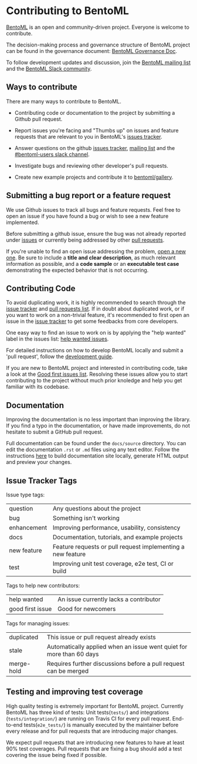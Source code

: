 # Contributing to BentoML

[BentoML](https://github.com/bentoml/BentoML) is an open and community-driven project. Everyone is welcome to contribute.

The decision-making process and governance structure of BentoML project can be found in the governance document: [BentoML Governance Doc](https://github.com/bentoml/BentoML/blob/master/GOVERNANCE.md).

To follow development updates and discussion, join the [BentoML mailing list](https://groups.google.com/forum/#!forum/bentoml) and the [BentoML Slack community](https://join.slack.com/t/bentoml/shared_invite/enQtNjcyMTY3MjE4NTgzLTU3ZDc1MWM5MzQxMWQxMzJiNTc1MTJmMzYzMTYwMjQ0OGEwNDFmZDkzYWQxNzgxYWNhNjAxZjk4MzI4OGY1Yjg).


## Ways to contribute

There are many ways to contribute to BentoML.

* Contributing code or documentation to the project by submitting a Github pull request.

* Report issues you're facing and "Thumbs up" on issues and feature requests that are 
    relevant to you in BentoML's [issues tracker](https://github.com/bentoml/BentoML/issues).

* Answer questions on the github [issues tracker](https://github.com/bentoml/BentoML/issues),
    [mailing list](https://groups.google.com/forum/#!forum/bentoml) and the 
    [#bentoml-users slack channel](https://join.slack.com/t/bentoml/shared_invite/enQtNjcyMTY3MjE4NTgzLTU3ZDc1MWM5MzQxMWQxMzJiNTc1MTJmMzYzMTYwMjQ0OGEwNDFmZDkzYWQxNzgxYWNhNjAxZjk4MzI4OGY1Yjg).
  
* Investigate bugs and reviewing other developer's pull requests.

* Create new example projects and contribute it to [bentoml/gallery](https://github.com/bentoml/gallery).



## Submitting a bug report or a feature request

We use Github issues to track all bugs and feature requests. Feel free to open an issue
if you have found a bug or wish to see a new feature implemented.

Before submitting a github issue, ensure the bug was not already reported under 
[issues](https://github.com/bentoml/bentoml/issues) or currently being addressed by 
other [pull requests](https://github.com/bentoml/BentoML/pulls).

If you're unable to find an open issue addressing the problem,
[open a new one](https://github.com/bentoml/bentoml/issues/new). Be sure to
include a **title and clear description**, as much relevant information as
possible, and a **code sample** or an **executable test case** demonstrating
the expected behavior that is not occurring.


## Contributing Code

To avoid duplicating work, it is highly recommended to search through the 
[issue tracker](https://github.com/bentoml/bentoml/issues) and 
[pull requests list](https://github.com/bentoml/BentoML/pulls). If in doubt about
duplicated work, or if you want to work on a non-trivial feature, it's recommended to 
first open an issue in the [issue tracker](https://github.com/bentoml/bentoml/issues)
to get some feedbacks from core developers.

One easy way to find an issue to work on is by applying the "help wanted" label in the
issues list: [help wanted issues](https://github.com/bentoml/BentoML/issues?q=is%3Aopen+is%3Aissue+label%3A%22help+wanted%22).

For detailed instructions on how to develop BentoML locally and submit a 'pull request',
follow the [development guide](https://github.com/bentoml/BentoML/blob/master/DEVELOPMENT.md).

If you are new to BentoML project and interested in contributing code, take a look at
the [Good first issues list](https://github.com/bentoml/BentoML/issues?q=is%3Aopen+is%3Aissue+label%3A%22good+first+issue%22).
Resolving these issues allow you to start contributing to the project without much
prior knoledge and help you get familiar with its codebase.


## Documentation

Improving the documentation is no less important than improving the library. If you find
a typo in the documentation, or have made improvements, do not hesitate to submit a 
GitHub pull request. 

Full documentation can be found under the `docs/source` directory. You can edit the
documentation `.rst` or `.md` files using any text editor. Follow the instructions 
[here](https://github.com/bentoml/BentoML/blob/master/DEVELOPMENT.md#how-to-edit-run-build-documentation-site)
to build documentation site locally, generate HTML output and preview your changes.

## Issue Tracker Tags

Issue type tags:

|     |     |
| --- | --- |
| question | Any questions about the project |
| bug | Something isn't working |
| enhancement | Improving performance, usability, consistency |
| docs | Documentation, tutorials, and example projects |
| new feature | Feature requests or pull request implementing a new feature |
| test | Improving unit test coverage, e2e test, CI or build |

Tags to help new contributors:

|     |     |
| --- | --- |
| help wanted | An issue currently lacks a contributor |
| good first issue | Good for newcomers |

Tags for managing issues:

|     |     |
| --- | --- |
| duplicated | This issue or pull request already exists |
| stale | Automatically applied when an issue went quiet for more than 60 days |
| merge-hold | Requires further discussions before a pull request can be merged |


## Testing and improving test coverage

High quality testing is extremely important for BentoML project. Currently BentoML has
three kind of tests: Unit tests(`tests/`) and integrations (`tests/integration/`) are
running on Travis CI for every pull request.  End-to-end tests(`e2e_tests/`) is manually
executed by the maintainer before every release and for pull requests that are 
introducing major changes.

We expect pull requests that are introducing new features to have at least 90% test 
coverages. Pull requests that are fixing a bug should add a test covering the issue
being fixed if possible.
